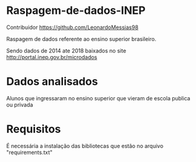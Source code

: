 # Raspagem-de-dados-INEP
Contribuidor https://github.com/LeonardoMessias98

Raspagem de dados referente ao ensino superior brasileiro.

Sendo dados de 2014 ate 2018 baixados no site http://portal.inep.gov.br/microdados
# Dados analisados
Alunos que ingressaram no ensino superior que vieram de escola publica ou privada
# Requisitos
É necessária a instalação das bibliotecas que estão no arquivo "requirements.txt"

